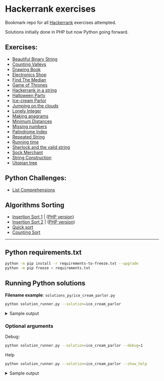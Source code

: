 # Hackerrank exercises

Bookmark repo for all [Hackerrank](https://www.hackerrank.com/) exercises attempted.

Solutions initially done in PHP but now Python going forward.

## Exercises:
- [Beautiful Binary String](solutions_php/beautiful-binary-string.php)
- [Counting Valleys](solutions_php/counting-valleys.php)
- [Drawing Book](solutions_php/drawing-book.php)
- [Electronics Shop](solutions_php/electronics-shop.php)
- [Find The Median](solutions_php/find-the-median.php)
- [Game of Thrones](solutions_php/game-of-thrones.php)
- [Hackerrank in a string](solutions_php/hackerrank-in-a-string.php)
- [Halloween Party](solutions_php/halloween-party.php)
- [Ice-cream Parlor](solutions_py/ice_cream_parlor.py)
- [Jumping on the clouds](solutions_php/jumping-on-the-clouds.php)
- [Lonely Integer](solutions_php/lonely-integer.php)
- [Making anagrams](solutions_php/making-anagrams.php)
- [Minimum Distances](solutions_py/minimum_distances.py)
- [Missing numbers](solutions_py/missing_numbers.py)
- [Palindrome Index](solutions_php/palindrome-index.php)
- [Repeated String](solutions_php/repeated-string.php)
- [Running time](solutions_php/runningtime.php)
- [Sherlock and the valid string](solutions_php/sherlock-and-valid-string.php)
- [Sock Merchant](solutions_php/sock-merchant.php)
- [String Construction](solutions_php/string-construction.php)
- [Utopian tree](solutions_php/utopian-tree.php)

## Python Challenges:
- [List Comprehensions](solutions_py/list_comprehensions.py)

## Algorithms Sorting
- [Insertion Sort 1](interview_practice/insertionsort1.py) | ([PHP version](solutions_php/insertionsort1.php))
- [Insertion Sort 2](interview_practice/insertionsort2.py) | ([PHP version](solutions_php/insertionsort2.php))
- [Quick sort](interview_practice/quicksort1.py)
- [Counting Sort](interview_practice/countingsort1.py)

---

## Python requirements.txt

```bash
python -m pip install -r requirements-to-freeze.txt --upgrade
python -m pip freeze > requirements.txt
```

## Running Python solutions

**Filename example**: `solutions_py/ice_cream_parlor.py`

```bash
python solution_runner.py --solution=ice_cream_parlor
```
<details>
    <Summary>Sample output</Summary>

```bash
Case Arguments: {'m': 4, 'arr': [1, 4, 5, 3, 2]}
Expected [1, 4] | Result [1, 4]
Success: True
------------------
Case Arguments: {'m': 4, 'arr': [2, 2, 4, 3]}
Expected [1, 2] | Result [1, 2]
Success: True
------------------
Case Arguments: {'m': 9, 'arr': [1, 3, 4, 6, 7, 9]}
Expected [2, 4] | Result [2, 4]
Success: True
------------------
Case Arguments: {'m': 8, 'arr': [1, 3, 4, 4, 6, 8]}
Expected [3, 4] | Result [3, 4]
Success: True
------------------
Case Arguments: {'m': 3, 'arr': [1, 2]}
Expected [1, 2] | Result [1, 2]
Success: True
```
</details></details>


### Optional arguments

Debug:

```bash
python solution_runner.py --solution=ice_cream_parlor --debug=1
```

Help
```bash
python solution_runner.py --solution=ice_cream_parlor --show_help
```

<details>
    <summary>Sample output</summary>

```bash
Help on IceCreamParlor in module solutions_py.ice_cream_parlor object:

class IceCreamParlor(solutions_py.harness.Harness)
 |  IceCreamParlor(debug=False) -> None
 |
 |  https://www.hackerrank.com/challenges/icecream-parlor/problem?utm_campaign=challenge-recommendation&utm_medium=email&utm_source=7-day-campaign
 |  Given a list of prices for the flavors of ice cream, select the two that will cost all of the money they have.
 |  Return an array containing the indices of the prices of the two flavors they buy, sorted ascending.
 |
 |  Method resolution order:
 |      IceCreamParlor
 |      solutions_py.harness.Harness
 |      builtins.object
 |
 |  Methods defined here:
 |
 |  solution(self, m, arr, start=0) -> list
 |      Parameters
 |      ----------
 |      m : int
 |          total budget to spend
 |      arr : list
 |          cost of each flavour
 |
 |      Returns
 |      -------
 |      list
 |          A list of indices of the prices of the two flavors they buy, sorted ascending.
 |      :param m: int
 |      :param arr: list
 |      :param start: int
 |      :return: list
 |
 |  ----------------------------------------------------------------------
 |  Methods inherited from solutions_py.harness.Harness:
 |
 |  __init__(self, debug=False) -> None
 |      :param debug: bool
 |
 |  run(self) -> None
 |      Run through each test case, compare results and print success/fail
 |      :return: None
 |
 |  ----------------------------------------------------------------------
 |  Data descriptors inherited from solutions_py.harness.Harness:
 |
 |  __dict__
 |      dictionary for instance variables (if defined)
 |
 |  __weakref__
 |      list of weak references to the object (if defined)
 (END)
 ```
</details>
